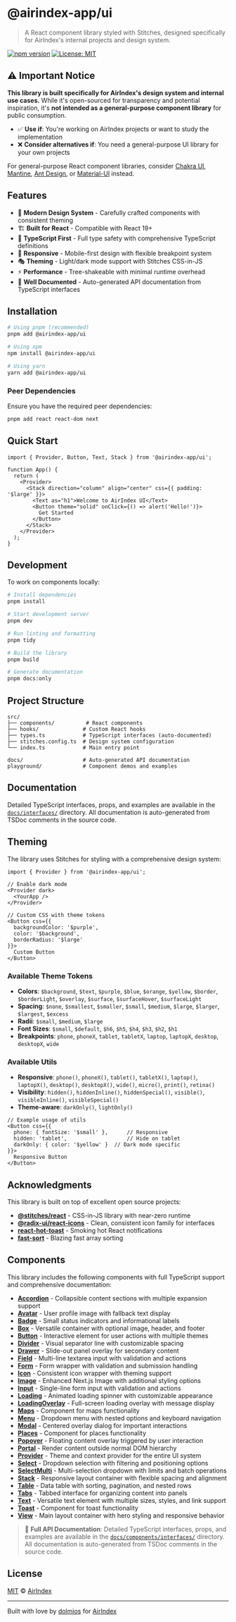# @airindex-app/ui

> A React component library styled with Stitches, designed specifically for AirIndex's internal projects and design system.

[![npm version](https://img.shields.io/npm/v/@airindex-app/ui.svg)](https://www.npmjs.com/package/@airindex-app/ui)
[![License: MIT](https://img.shields.io/badge/License-MIT-yellow.svg)](https://opensource.org/licenses/MIT)

## ⚠️ Important Notice

**This library is built specifically for AirIndex's design system and internal use cases.** While it's open-sourced for transparency and potential inspiration, it's **not intended as a general-purpose component library** for public consumption. 

- ✅ **Use if**: You're working on AirIndex projects or want to study the implementation
- ❌ **Consider alternatives if**: You need a general-purpose UI library for your own projects

For general-purpose React component libraries, consider [Chakra UI](https://chakra-ui.com/), [Mantine](https://mantine.dev/), [Ant Design](https://ant.design/), or [Material-UI](https://mui.com/) instead.

## Features

- 🎨 **Modern Design System** - Carefully crafted components with consistent theming
- 🏗️ **Built for React** - Compatible with React 19+
- 🎯 **TypeScript First** - Full type safety with comprehensive TypeScript definitions
- 📱 **Responsive** - Mobile-first design with flexible breakpoint system
- 🎭 **Theming** - Light/dark mode support with Stitches CSS-in-JS
- ⚡ **Performance** - Tree-shakeable with minimal runtime overhead
- 📖 **Well Documented** - Auto-generated API documentation from TypeScript interfaces

## Installation

```bash
# Using pnpm (recommended)
pnpm add @airindex-app/ui

# Using npm
npm install @airindex-app/ui

# Using yarn
yarn add @airindex-app/ui
```

### Peer Dependencies
Ensure you have the required peer dependencies:

```bash
pnpm add react react-dom next
```

## Quick Start

```tsx
import { Provider, Button, Text, Stack } from '@airindex-app/ui';

function App() {
  return (
    <Provider>
      <Stack direction="column" align="center" css={{ padding: '$large' }}>
        <Text as="h1">Welcome to AirIndex UI</Text>
        <Button theme="solid" onClick={() => alert('Hello!')}>
          Get Started
        </Button>
      </Stack>
    </Provider>
  );
}
```

## Development

To work on components locally:

```bash
# Install dependencies
pnpm install

# Start development server
pnpm dev

# Run linting and formatting
pnpm tidy

# Build the library
pnpm build

# Generate documentation
pnpm docs:only
```

## Project Structure

```tree
src/
├── components/          # React components
├── hooks/              # Custom React hooks
├── types.ts            # TypeScript interfaces (auto-documented)
├── stitches.config.ts  # Design system configuration
└── index.ts            # Main entry point

docs/                   # Auto-generated API documentation
playground/             # Component demos and examples
```

## Documentation

Detailed TypeScript interfaces, props, and examples are available in the [`docs/interfaces/`](./docs/interfaces/) directory. All documentation is auto-generated from TSDoc comments in the source code.

## Theming

The library uses Stitches for styling with a comprehensive design system:

```tsx
import { Provider } from '@airindex-app/ui';

// Enable dark mode
<Provider dark>
  <YourApp />
</Provider>

// Custom CSS with theme tokens
<Button css={{ 
  backgroundColor: '$purple', 
  color: '$background',
  borderRadius: '$large' 
}}>
  Custom Button
</Button>
```

### Available Theme Tokens

- **Colors**: `$background`, `$text`, `$purple`, `$blue`, `$orange`, `$yellow`, `$border`, `$borderLight`, `$overlay`, `$surface`, `$surfaceHover`, `$surfaceLight`
- **Spacing**: `$none`, `$smallest`, `$smaller`, `$small`, `$medium`, `$large`, `$larger`, `$largest`, `$excess`
- **Radii**: `$small`, `$medium`, `$large`
- **Font Sizes**: `$small`, `$default`, `$h6`, `$h5`, `$h4`, `$h3`, `$h2`, `$h1`
- **Breakpoints**: `phone`, `phoneX`, `tablet`, `tabletX`, `laptop`, `laptopX`, `desktop`, `desktopX`, `wide`

### Available Utils

- **Responsive**: `phone()`, `phoneX()`, `tablet()`, `tabletX()`, `laptop()`, `laptopX()`, `desktop()`, `desktopX()`, `wide()`, `micro()`, `print()`, `retina()`
- **Visibility**: `hidden()`, `hiddenInline()`, `hiddenSpecial()`, `visible()`, `visibleInline()`, `visibleSpecial()`
- **Theme-aware**: `darkOnly()`, `lightOnly()`

```tsx
// Example usage of utils
<Button css={{
  phone: { fontSize: '$small' },      // Responsive
  hidden: 'tablet',                   // Hide on tablet
  darkOnly: { color: '$yellow' }  // Dark mode specific
}}>
  Responsive Button
</Button>
```





## Acknowledgments

This library is built on top of excellent open source projects:

- **[@stitches/react](https://stitches.dev/)** - CSS-in-JS library with near-zero runtime
- **[@radix-ui/react-icons](https://www.radix-ui.com/icons)** - Clean, consistent icon family for interfaces
- **[react-hot-toast](https://react-hot-toast.com/)** - Smoking hot React notifications
- **[fast-sort](https://github.com/snovakovic/fast-sort)** - Blazing fast array sorting






## Components

This library includes the following components with full TypeScript support and comprehensive documentation:

- **[Accordion](./docs/components/interfaces/IAccordion.md)** - Collapsible content sections with multiple expansion support
- **[Avatar](./docs/components/interfaces/IAvatar.md)** - User profile image with fallback text display
- **[Badge](./docs/components/interfaces/IBadge.md)** - Small status indicators and informational labels
- **[Box](./docs/components/interfaces/IBox.md)** - Versatile container with optional image, header, and footer
- **[Button](./docs/components/interfaces/IButton.md)** - Interactive element for user actions with multiple themes
- **[Divider](./docs/components/interfaces/IDivider.md)** - Visual separator line with customizable spacing
- **[Drawer](./docs/components/interfaces/IDrawer.md)** - Slide-out panel overlay for secondary content
- **[Field](./docs/components/interfaces/IField.md)** - Multi-line textarea input with validation and actions
- **[Form](./docs/components/interfaces/IForm.md)** - Form wrapper with validation and submission handling
- **[Icon](./docs/components/interfaces/IIcon.md)** - Consistent icon wrapper with theming support
- **[Image](./docs/components/interfaces/IImage.md)** - Enhanced Next.js Image with additional styling options
- **[Input](./docs/components/interfaces/IInput.md)** - Single-line form input with validation and actions
- **[Loading](./docs/components/interfaces/ILoading.md)** - Animated loading spinner with customizable appearance
- **[LoadingOverlay](./docs/components/interfaces/ILoadingOverlay.md)** - Full-screen loading overlay with message display
- **[Maps](./docs/components/interfaces/IMaps.md)** - Component for maps functionality
- **[Menu](./docs/components/interfaces/IMenu.md)** - Dropdown menu with nested options and keyboard navigation
- **[Modal](./docs/components/interfaces/IModal.md)** - Centered overlay dialog for important interactions
- **[Places](./docs/components/interfaces/IPlaces.md)** - Component for places functionality
- **[Popover](./docs/components/interfaces/IPopover.md)** - Floating content overlay triggered by user interaction
- **[Portal](./docs/components/interfaces/IPortal.md)** - Render content outside normal DOM hierarchy
- **[Provider](./docs/components/interfaces/IProvider.md)** - Theme and context provider for the entire UI system
- **[Select](./docs/components/interfaces/ISelect.md)** - Dropdown selection with filtering and positioning options
- **[SelectMulti](./docs/components/interfaces/ISelectMulti.md)** - Multi-selection dropdown with limits and batch operations
- **[Stack](./docs/components/interfaces/IStack.md)** - Responsive layout container with flexible spacing and alignment
- **[Table](./docs/components/interfaces/ITable.md)** - Data table with sorting, pagination, and nested rows
- **[Tabs](./docs/components/interfaces/ITabs.md)** - Tabbed interface for organizing content into panels
- **[Text](./docs/components/interfaces/IText.md)** - Versatile text element with multiple sizes, styles, and link support
- **[Toast](./docs/components/interfaces/IToast.md)** - Component for toast functionality
- **[View](./docs/components/interfaces/IView.md)** - Main layout container with hero styling and responsive behavior

> 📖 **Full API Documentation**: Detailed TypeScript interfaces, props, and examples are available in the [`docs/components/interfaces/`](./docs/components/interfaces/) directory. All documentation is auto-generated from TSDoc comments in the source code.

## License

[MIT](./LICENSE.md) © [AirIndex](https://github.com/airindex-app)

---

Built with love by [dolmios](https://github.com/dolmios) for [AirIndex](https://github.com/airindex-app)
